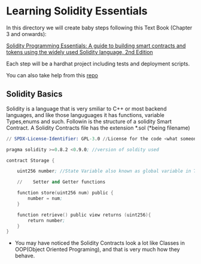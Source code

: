 # Learning Solidity Essentials

In this directory we will create baby steps following this Text Book (Chapter 3 and onwards):

[Solidity Programming Essentials: A guide to building smart contracts and tokens using the widely used Solidity language, 2nd Edition](https://www.amazon.com/Solidity-Programming-Essentials-building-contracts/dp/1803231181/ref=sr_1_2_sspa)

Each step will be a hardhat project including tests and deployment scripts.

You can also take help from this [repo](https://github.com/panaverse/defi-dapps-solidity-smart-contracts)

## Solidity Basics
Solidity is a language that is very smiliar to C++ or most backend languages, and like those languguages it has functions, variable Types,enums and such. Followin is the structure of a solidity Smart Contract.
A Solidity Contracts file has the extension *.sol (*being filename)
```s
// SPDX-License-Identifier: GPL-3.0 //License for the code <what someone can or cannot do with this code>

pragma solidity >=0.8.2 <0.9.0; //version of soldity used

contract Storage {

    uint256 number; //State Variable also known as global variable in TypeScript

    //    Setter and Getter functions

    function store(uint256 num) public { 
        number = num;
    }

    function retrieve() public view returns (uint256){
        return number;
    }
}
```


- You may have noticed the Solidity Contracts look a lot like Classes in OOP(Object Oriented Programing), and that is very much how they behave.